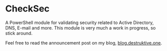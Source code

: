 # CheckSec

A PowerShell module for validating security related to Active Directory, DNS, E-mail and more. This module is very much a work in progress, so stick around.

Feel free to read the announcement post on my blog, [blog.destruktive.one](https://blog.destruktive.one/powershell-module-checksec/).